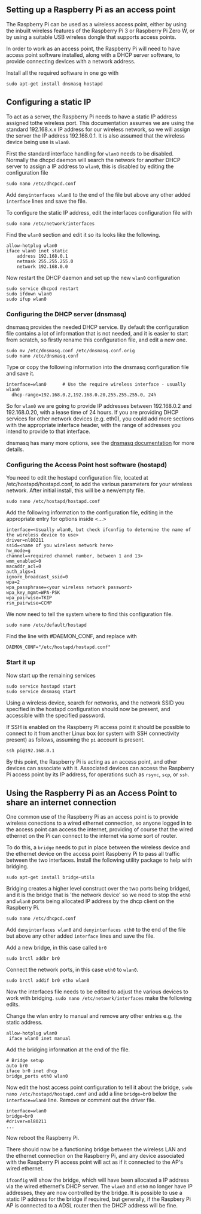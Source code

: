 ## Setting up a Raspberry Pi as an access point

The Raspberry Pi can be used as a wireless access point, either by using the inbuilt wireless features of the Raspberry Pi 3 or Raspberry Pi Zero W, or by using a suitable USB wireless dongle that supports access points.

In order to work as an access point, the Raspberry Pi will need to have access point software installed, along with a DHCP server software, to provide connecting devices with a network address.

Install all the required software in one go with

```
sudo apt-get install dnsmasq hostapd
```

## Configuring a static IP

To act as a server, the Raspberry Pi needs to have a static IP address assigned tothe wireless port. This documentation assumes we are using the standard 192.168.x.x IP address for our wireless network, so we will assign the server the IP address 192.168.0.1. It is also assumed that the wireless device being use is `wlan0`.

First the standard interface handling for `wlan0` needs to be disabled. Normally the dhcpd daemon will search the network for another DHCP server to assign a IP address to `wlan0`, this is disabled by editing the configuration file
```
sudo nano /etc/dhcpcd.conf
```
Add `denyinterfaces wlan0` to the end of the file but above any other added `interface` lines and save the file.

To configure the static IP address, edit the interfaces configuration file with 
```
sudo nano /etc/network/interfaces
```
Find the `wlan0` section and edit it so its looks like the following.
```
allow-hotplug wlan0  
iface wlan0 inet static  
    address 192.168.0.1
    netmask 255.255.255.0
    network 192.168.0.0
```

Now restart the DHCP daemon and set up the new `wlan0` configuration

```
sudo service dhcpcd restart
sudo ifdown wlan0
sudo ifup wlan0
```

### Configuring the DHCP server (dnsmasq)

dnsmasq provides the needed DHCP service. By default the configuration file contains a lot of information that is not needed, and it is easier to start from scratch, so firstly rename this configuration file, and edit a new one.
```
sudo mv /etc/dnsmasq.conf /etc/dnsmasq.conf.orig  
sudo nano /etc/dnsmasq.conf
```
Type or copy the following information into the dnsmasq configuration file and save it.
```
interface=wlan0      # Use the require wireless interface - usually wlan0
  dhcp-range=192.168.0.2,192.168.0.20,255.255.255.0, 24h
```
So for `wlan0` we are going to provide IP addresses between 192.168.0.2 and 192.168.0.20, with a lease time of 24 hours. If you are providing DHCP services for other network devices (e.g. eth0), you could add more sections with the appropriate interface header, with the range of addresses you intend to provide to that interface.

dnsmasq has many more options, see the [dnsmasq documentation](http://www.thekelleys.org.uk/dnsmasq/doc.html) for more details.

### Configuring the Access Point host software (hostapd)

You need to edit the hostapd configuration file, located at /etc/hostapd/hostapd.conf, to add the various parameters for your wireless network. After initial install, this will be a new/empty file.

```
sudo nano /etc/hostapd/hostapd.conf
```
Add the following information to the configuration file, editing in the appropriate entry for options inside <...>
```
interface=<Usually wlan0, but check ifconfig to determine the name of the wireless device to use>
driver=nl80211
ssid=<name of you wireless network here>
hw_mode=g
channel=<required channel number, between 1 and 13>
wmm_enabled=0
macaddr_acl=0
auth_algs=1
ignore_broadcast_ssid=0
wpa=2
wpa_passphrase=<your wireless network password>
wpa_key_mgmt=WPA-PSK
wpa_pairwise=TKIP
rsn_pairwise=CCMP
```

We now need to tell the system where to find this configuration file.
```
sudo nano /etc/default/hostapd
```
Find the line with #DAEMON_CONF, and replace with
```
DAEMON_CONF="/etc/hostapd/hostapd.conf"
```

### Start it up

Now start up the remaining services
```
sudo service hostapd start  
sudo service dnsmasq start  
```
Using a wireless device, search for networks, and the network SSID you specified in the hostapd configuration should now be present, and accessible with the specified password.

If SSH is enabled on the Raspberry Pi access point it should be possible to connect to it from another Linux box (or system with SSH connectivity present) as follows, assuming the `pi` account is present.
```
ssh pi@192.168.0.1
```
By this point, the Raspberry Pi is acting as an access point, and other devices can associate with it. Associated devices can access the Raspberry Pi access point by its IP address, for operations such as `rsync`, `scp`, or `ssh`.


## Using the Raspberry Pi as an Access Point to share an internet connection

One common use of the Raspberry Pi as an access point is to provide wireless conections to a wired ethernet connection, so anyone logged in to the access point can access the internet, providing of course that the wired ethernet on the Pi can connect to the internet via some sort of router.

To do this, a `bridge` needs to put in place between the wireless device and the ethernet device on the access point Raspberry Pi to pass all traffic between the two interfaces. Install the following utility package to help with bridging.
```
sudo apt-get install bridge-utils
```
Bridging creates a higher level construct over the two ports being bridged, and it is the bridge that is 'the network device' so we need to stop the `eth0` and `wlan0` ports being allocated IP address by the dhcp client on the Raspberry Pi.
```
sudo nano /etc/dhcpcd.conf
```
Add `denyinterfaces wlan0` and `denyinterfaces eth0` to the end of the file but above any other added `interface` lines and save the file.

Add a new bridge, in this case called `br0`
```
sudo brctl addbr br0
```
Connect the network ports, in this case `eth0` to `wlan0`.
```
sudo brctl addif br0 etho wlan0
```
Now the interfaces file needs to be edited to adjust the various devices to work with bridging. `sudo nano /etc/netowrk/interfaces` make the following edits.

Change the wlan entry to manual and remove any other entries e.g. the static address.
```
allow-hotplug wlan0
 iface wlan0 inet manual
```
Add the bridging information at the end of the file.
```
# Bridge setup
auto br0
iface br0 inet dhcp
bridge_ports eth0 wlan0
```    

Now edit the host access point configuration to tell it about the bridge, `sudo nano /etc/hostapd/hostapd.conf` and add a line `bridge=br0` below the `interface=wlan0` line. Remove or comment out the driver file.
```
interface=wlan0
bridge=br0
#driver=nl80211
...
```
Now reboot the Raspberry Pi.

There should now be a functioning bridge between the wireless LAN and the ethernet connection on the Raspberry Pi, and any device associated with the Raspberry Pi access point will act as if it connected to the AP's wired ethernet.

`ifconfig` will show the bridge, which will have been allocated a IP address via the wired ethernet's DHCP server. The `wlan0` and `eth0` no longer have IP addresses, they are now controlled by the bridge. It is possible to use a static IP address for the bridge if required, but generally, if the Raspbery Pi AP is connected to a ADSL router then the DHCP address will be fine.


